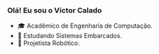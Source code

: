 ### Olá! Eu sou o Victor Calado

- 🎓 Acadêmico de Engenharia de Computação.
- 📕 Estudando Sistemas Embarcados.
- 🤖 Projetista Robótico.
